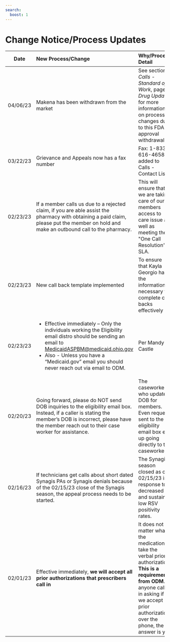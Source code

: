 ```yaml
---
search:
  boost: 1
---
```


# Change Notice/Process Updates

| Date | New Process/Change | Why/Process Detail |
| :---: | :--- | :--- |
| 04/06/23 | Makena has been withdrawn from the market | See section *Calls - Standard of Work*, page *Drug Updates* for more information on process changes due to this FDA approval withdrawal. |
| 03/22/23 | Grievance and Appeals now has a fax number | Fax: 1-833-616-4658 - added to Calls - Contact List |
| 02/23/23 | If a member calls us due to a rejected claim, if you are able assist the pharmacy with obtaining a paid claim, please put the member on hold and make an outbound call to the pharmacy. | This will ensure that we are taking care of our members access to care issue as well as meeting the "One Call Resolution" SLA. |
| 02/23/23 | New call back template implemented | To ensure that Kayla Georgio has the information necessary to complete call backs effectively |
| 02/23/23 | <ul><li>Effective immediately – Only the individuals working the Eligibility email distro should be sending an email to MedicaidASPBM@medicaid.ohio.gov</li><li>Also - Unless you have a “Medicaid.gov” email you should never reach out via email to ODM.</li></ul> | Per Mandy Castle |
| 02/20/23 | Going forward, please do NOT send DOB inquiries to the eligibility email box. Instead, if a caller is stating the member’s DOB is incorrect, please have the member reach out to their case worker for assistance. | The caseworker is who updates DOB for members. Even requests sent to the eligibility email box end up going directly to the caseworker. |
| 02/16/23 | If technicians get calls about short dated Synagis PAs or Synagis denials because of the 02/15/23 close of the Synagis season, the appeal process needs to be started. | The Synagis season closed as of 02/15/23 in response to decreased and sustained low RSV positivity rates. |
| 02/01/23 | Effective immediately, **we will accept all prior authorizations that prescribers call in** | It does not matter what the medication is, take the verbal prior authorization. **This is a requirement from ODM**. If anyone calls in asking if we accept prior authorizations over the phone, the answer is yes. |
